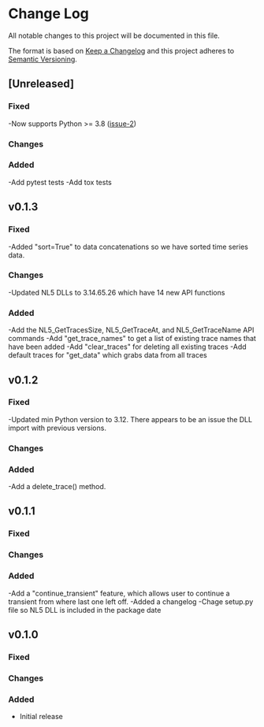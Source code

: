 # Change Log

All notable changes to this project will be documented in this file.

The format is based on [Keep a Changelog](http://keepachangelog.com/)
and this project adheres to [Semantic Versioning](http://semver.org/).


## [Unreleased]

### Fixed
-Now supports Python >= 3.8 ([issue-2](https://github.com/enphase/nl5py/issues/2))
### Changes
### Added
-Add pytest tests
-Add tox tests

## v0.1.3

### Fixed
-Added "sort=True" to data concatenations so we have sorted time series data.
### Changes
-Updated NL5 DLLs to 3.14.65.26 which have 14 new API functions
### Added
-Add the NL5_GetTracesSize, NL5_GetTraceAt, and NL5_GetTraceName API commands
-Add "get_trace_names" to get a list of existing trace names that have been added
-Add "clear_traces" for deleting all existing traces
-Add default traces for "get_data" which grabs data from all traces

## v0.1.2

### Fixed
-Updated min Python version to 3.12. There appears to be an issue the DLL import with previous versions.
### Changes
### Added
-Add a delete_trace() method.

## v0.1.1

### Fixed
### Changes
### Added
-Add a "continue_transient" feature, which allows user to continue a transient from where last one left off.
-Added a changelog
-Chage setup.py file so NL5 DLL is included in the package date

## v0.1.0

### Fixed
### Changes
### Added
- Initial release
